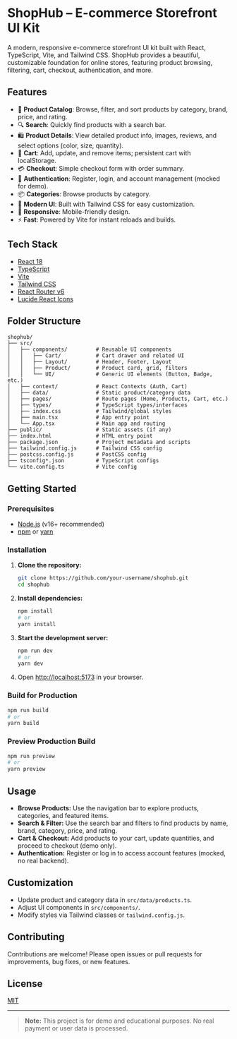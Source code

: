 # ShopHub – E-commerce Storefront UI Kit

A modern, responsive e-commerce storefront UI kit built with React, TypeScript, Vite, and Tailwind CSS. ShopHub provides a beautiful, customizable foundation for online stores, featuring product browsing, filtering, cart, checkout, authentication, and more.

## Features

- 🛒 **Product Catalog**: Browse, filter, and sort products by category, brand, price, and rating.
- 🔍 **Search**: Quickly find products with a search bar.
- 🛍️ **Product Details**: View detailed product info, images, reviews, and select options (color, size, quantity).
- 🛒 **Cart**: Add, update, and remove items; persistent cart with localStorage.
- 💳 **Checkout**: Simple checkout form with order summary.
- 👤 **Authentication**: Register, login, and account management (mocked for demo).
- 📦 **Categories**: Browse products by category.
- 🎨 **Modern UI**: Built with Tailwind CSS for easy customization.
- 📱 **Responsive**: Mobile-friendly design.
- ⚡ **Fast**: Powered by Vite for instant reloads and builds.

## Tech Stack

- [React 18](https://react.dev/)
- [TypeScript](https://www.typescriptlang.org/)
- [Vite](https://vitejs.dev/)
- [Tailwind CSS](https://tailwindcss.com/)
- [React Router v6](https://reactrouter.com/)
- [Lucide React Icons](https://lucide.dev/icons/)

## Folder Structure

```
shophub/
├── src/
│   ├── components/         # Reusable UI components
│   │   ├── Cart/           # Cart drawer and related UI
│   │   ├── Layout/         # Header, Footer, Layout
│   │   ├── Product/        # Product card, grid, filters
│   │   └── UI/             # Generic UI elements (Button, Badge, etc.)
│   ├── context/            # React Contexts (Auth, Cart)
│   ├── data/               # Static product/category data
│   ├── pages/              # Route pages (Home, Products, Cart, etc.)
│   ├── types/              # TypeScript types/interfaces
│   ├── index.css           # Tailwind/global styles
│   ├── main.tsx            # App entry point
│   └── App.tsx             # Main app and routing
├── public/                 # Static assets (if any)
├── index.html              # HTML entry point
├── package.json            # Project metadata and scripts
├── tailwind.config.js      # Tailwind CSS config
├── postcss.config.js       # PostCSS config
├── tsconfig*.json          # TypeScript configs
└── vite.config.ts          # Vite config
```

## Getting Started

### Prerequisites
- [Node.js](https://nodejs.org/) (v16+ recommended)
- [npm](https://www.npmjs.com/) or [yarn](https://yarnpkg.com/)

### Installation

1. **Clone the repository:**
   ```bash
   git clone https://github.com/your-username/shophub.git
   cd shophub
   ```
2. **Install dependencies:**
   ```bash
   npm install
   # or
   yarn install
   ```
3. **Start the development server:**
   ```bash
   npm run dev
   # or
   yarn dev
   ```
4. Open [http://localhost:5173](http://localhost:5173) in your browser.

### Build for Production
```bash
npm run build
# or
yarn build
```

### Preview Production Build
```bash
npm run preview
# or
yarn preview
```

## Usage

- **Browse Products:** Use the navigation bar to explore products, categories, and featured items.
- **Search & Filter:** Use the search bar and filters to find products by name, brand, category, price, and rating.
- **Cart & Checkout:** Add products to your cart, update quantities, and proceed to checkout (demo only).
- **Authentication:** Register or log in to access account features (mocked, no real backend).

## Customization
- Update product and category data in `src/data/products.ts`.
- Adjust UI components in `src/components/`.
- Modify styles via Tailwind classes or `tailwind.config.js`.

## Contributing

Contributions are welcome! Please open issues or pull requests for improvements, bug fixes, or new features.

## License

[MIT](LICENSE)

---

> **Note:** This project is for demo and educational purposes. No real payment or user data is processed.

